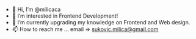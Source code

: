 - 👋 Hi, I’m @milicaca
- 👀 I’m interested in Frontend Development!
- 🌱 I’m currently upgrading my knowledge on Frontend and Web design.
- 📫 How to reach me ... email => sukovic.milica@gmail.com

<!---
milicaca/milicaca is a ✨ special ✨ repository because its `README.md` (this file) appears on your GitHub profile.
You can click the Preview link to take a look at your changes.
--->
